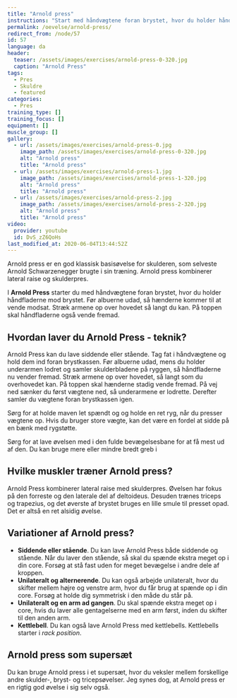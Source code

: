 ```yaml
---
title: "Arnold press"
instructions: "Start med håndvægtene foran brystet, hvor du holder håndfladerne ind mod brystet. Før albuerne udad, så hænderne kommer til at vende modsat. Stræk armene op over hovedet så langt du kan. På toppen skal håndfladerne også vende fremad."
permalink: /oevelse/arnold-press/
redirect_from: /node/57
id: 57
language: da
header:
  teaser: /assets/images/exercises/arnold-press-0-320.jpg
  caption: "Arnold Press"
tags:
  - Pres
  - Skuldre
  - featured
categories:
  - Pres
training_type: []
training_focus: []
equipment: []
muscle_group: []
gallery:
  - url: /assets/images/exercises/arnold-press-0.jpg
    image_path: /assets/images/exercises/arnold-press-0-320.jpg
    alt: "Arnold press"
    title: "Arnold press"
  - url: /assets/images/exercises/arnold-press-1.jpg
    image_path: /assets/images/exercises/arnold-press-1-320.jpg
    alt: "Arnold press"
    title: "Arnold press"
  - url: /assets/images/exercises/arnold-press-2.jpg
    image_path: /assets/images/exercises/arnold-press-2-320.jpg
    alt: "Arnold press"
    title: "Arnold press"
video:
  provider: youtube
  id: DvS_zZ6QoHs
last_modified_at: 2020-06-04T13:44:52Z
---
```


Arnold press er en god klassisk basisøvelse for skulderen, som selveste Arnold Schwarzenegger brugte i sin træning. Arnold press kombinerer lateral raise og skulderpres.

I **Arnold Press** starter du med håndvægtene foran brystet, hvor du holder håndfladerne mod brystet. Før albuerne udad, så hænderne kommer til at vende modsat. Stræk armene op over hovedet så langt du kan. På toppen skal håndfladerne også vende fremad.

## Hvordan laver du Arnold Press - teknik?

Arnold Press kan du lave siddende eller stående. Tag fat i håndvægtene og hold dem ind foran brystkassen. Før albuerne udad, mens du holder underarmen lodret og samler skulderbladene på ryggen, så håndfladerne nu vender fremad. Stræk armene op over hovedet, så langt som du overhovedet kan. På toppen skal hænderne stadig vende fremad. På vej ned sænker du først vægtene ned, så underarmene er lodrette. Derefter samler du vægtene foran brystkassen igen.

Sørg for at holde maven let spændt og og holde en ret ryg, når du presser vægtene op. Hvis du bruger store vægte, kan det være en fordel at sidde på en bænk med rygstøtte.

Sørg for at lave øvelsen med i den fulde bevægelsesbane for at få mest ud af den. Du kan bruge mere eller mindre bredt greb i 

## Hvilke muskler træner Arnold press?

Arnold Press kombinerer lateral raise med skulderpres. Øvelsen har fokus på den forreste og den laterale del af deltoideus. Desuden trænes triceps og trapezius, og det øverste af brystet bruges en lille smule til presset opad. Det er altså en ret alsidig øvelse.

## Variationer af Arnold press?

- **Siddende eller stående**. Du kan lave Arnold Press både siddende og stående. Når du laver den stående, så skal du spænde ekstra meget op i din core. Forsøg at stå fast uden for meget bevægelse i andre dele af kroppen.
- **Unilateralt og alternerende**. Du kan også arbejde unilateralt, hvor du skifter mellem højre og venstre arm, hvor du får brug at spænde op i din core. Forsøg at holde dig symmetrisk i den måde du står på.
- **Unilateralt og en arm ad gangen**. Du skal spænde ekstra meget op i core, hvis du laver alle gentagelserne med en arm først, inden du skifter til den anden arm.
- **Kettlebell**. Du kan også lave Arnold Press med kettlebells. Kettlebells starter i _rack position_.

## Arnold press som supersæt

Du kan bruge Arnold press i et supersæt, hvor du veksler mellem forskellige andre skulder-, bryst- og tricepsøvelser. Jeg synes dog, at Arnold press er en rigtig god øvelse i sig selv også.
